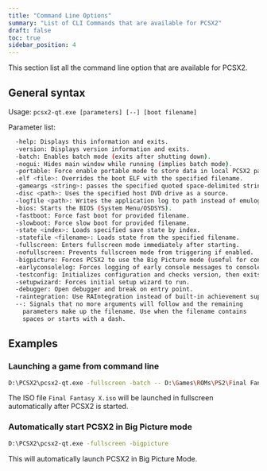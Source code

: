 ```yaml
---
title: "Command Line Options"
summary: "List of CLI Commands that are available for PCSX2"
draft: false
toc: true
sidebar_position: 4
---
```


This section list all the command line option that are available for PCSX2.

## General syntax

Usage: `pcsx2-qt.exe [parameters] [--] [boot filename]`

Parameter list:

```sh
  -help: Displays this information and exits.
  -version: Displays version information and exits.
  -batch: Enables batch mode (exits after shutting down).
  -nogui: Hides main window while running (implies batch mode).
  -portable: Force enable portable mode to store data in local PCSX2 path instead of the default configuration path.
  -elf <file>: Overrides the boot ELF with the specified filename.
  -gameargs <string>: passes the specified quoted space-delimited string of launch arguments.
  -disc <path>: Uses the specified host DVD drive as a source.
  -logfile <path>: Writes the application log to path instead of emulog.txt.
  -bios: Starts the BIOS (System Menu/OSDSYS).
  -fastboot: Force fast boot for provided filename.
  -slowboot: Force slow boot for provided filename.
  -state <index>: Loads specified save state by index.
  -statefile <filename>: Loads state from the specified filename.
  -fullscreen: Enters fullscreen mode immediately after starting.
  -nofullscreen: Prevents fullscreen mode from triggering if enabled.
  -bigpicture: Forces PCSX2 to use the Big Picture mode (useful for controller-only and couch play).
  -earlyconsolelog: Forces logging of early console messages to console.
  -testconfig: Initializes configuration and checks version, then exits.
  -setupwizard: Forces initial setup wizard to run.
  -debugger: Open debugger and break on entry point.
  -raintegration: Use RAIntegration instead of built-in achievement support.
  --: Signals that no more arguments will follow and the remaining
    parameters make up the filename. Use when the filename contains
    spaces or starts with a dash.
```

## Examples

### Launching a game from command line

```sh
D:\PCSX2\pcsx2-qt.exe -fullscreen -batch -- D:\Games\ROMs\PS2\Final Fantasy X.iso
```

The ISO file `Final Fantasy X.iso` will be launched in fullscreen automatically after PCSX2 is started.

### Automatically start PCSX2 in Big Picture mode

```sh
D:\PCSX2\pcsx2-qt.exe -fullscreen -bigpicture
```

This will automatically launch PCSX2 in Big Picture Mode.
